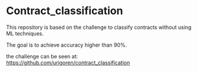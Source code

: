 # Contract_classification

This repository is based on the challenge to classify contracts without using ML techniques.

The goal is to achieve accuracy higher than 90%.

the challenge can be seen at: 
https://github.com/urigoren/contract_classification


